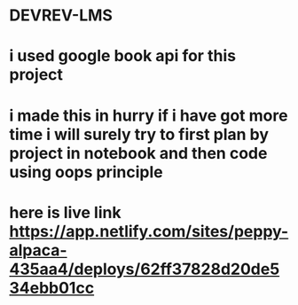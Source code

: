 


# DEVREV-LMS
# i used google book api for this project
# i made this in hurry if i have got more time i will surely try to first plan by project in notebook and then code using oops principle
# here is live link  https://app.netlify.com/sites/peppy-alpaca-435aa4/deploys/62ff37828d20de534ebb01cc
